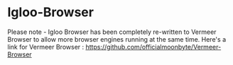 # Igloo-Browser
Please note - Igloo Browser has been completely re-written to Vermeer Browser to allow more browser engines running at the same time.
Here's a link for Vermeer Browser : https://github.com/officialmoonbyte/Vermeer-Browser
